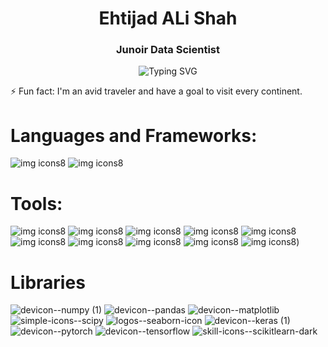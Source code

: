 <h1 align="center">Ehtijad ALi Shah</h1>
<h3 align="center">Junoir Data Scientist</h3>
<p align="center">

</p>

<p align="center">
  <img src="https://readme-typing-svg.demolab.com?font=Kalnia+Glaze&weight=500&size=30&duration=1000&pause=1000&center=true&random=true&width=500&lines=Data+Science;Artificial+Intelligence;Machine+Learning;Deep+Learning;Neural+Networks;Computer+Vision;Natural+Language+Precessing;Experienced+Canva+Designer;SEO+Expert" alt="Typing SVG" />
</p>

⚡ Fun fact: I'm an avid traveler and have a goal to visit every continent.

# Languages and Frameworks:
![img icons8](https://github.com/user-attachments/assets/925c8712-1e33-4fb9-b13e-9d89de0d0c4e)
![img icons8](https://github.com/user-attachments/assets/2a687552-a59d-4bf3-9717-2a64ebd9262a)

# Tools:
![img icons8](https://github.com/user-attachments/assets/59a57b5d-69e2-4437-8b19-2e3968fe55d5)
![img icons8](https://github.com/user-attachments/assets/d565e522-5b9d-4efc-a73f-a5da448ef9d6)
![img icons8](https://github.com/user-attachments/assets/6e437439-9860-4110-8738-65ed8044a51a)
![img icons8](https://github.com/user-attachments/assets/a9081fc2-b572-4020-83b6-50bdf5b54c53) 
![img icons8](https://github.com/user-attachments/assets/29b0655d-e7e1-4d7b-86fe-d0aa20d349cb)
![img icons8](https://github.com/user-attachments/assets/6c67d0b1-a45b-4b5a-9125-414ef01b1f2b)
![img icons8](https://github.com/user-attachments/assets/8caeec5e-39e6-4171-aa1e-5c42c44050da)
![img icons8](https://github.com/user-attachments/assets/0125f6d8-6abf-4f7e-8175-4b2913724788)
![img icons8](https://github.com/user-attachments/assets/0496cea0-58dc-476a-8cfc-e4c0c0e555e9)
![img icons8](https://github.com/user-attachments/assets/f9f8b0d6-9122-4acc-a73a-15f165c066b4))
# Libraries
![devicon--numpy (1)](https://github.com/user-attachments/assets/bd309672-ad04-4ece-ba81-e71f3f618abf)
![devicon--pandas](https://github.com/user-attachments/assets/452466a2-d7a2-4a0a-a4e0-ee653e7daa02)
![devicon--matplotlib](https://github.com/user-attachments/assets/5a9a9b78-cb80-4ec5-85ca-b4ab170de5dd)
![simple-icons--scipy](https://github.com/user-attachments/assets/f6df6ec4-6ba6-4254-9b20-fe320e2643e0)
![logos--seaborn-icon](https://github.com/user-attachments/assets/d5427c39-522d-4ac5-9911-c05658175cc2)
![devicon--keras (1)](https://github.com/user-attachments/assets/71d89dbf-e2fc-4608-b452-fc7214901115)
![devicon--pytorch](https://github.com/user-attachments/assets/4b2c4b9e-0329-4869-92b7-2e206a83276b)
![devicon--tensorflow](https://github.com/user-attachments/assets/bf32ef60-d2ca-406a-875b-68d7721455cf)
![skill-icons--scikitlearn-dark](https://github.com/user-attachments/assets/1069fd50-f905-4b0a-a74d-75fd32f61c52)
